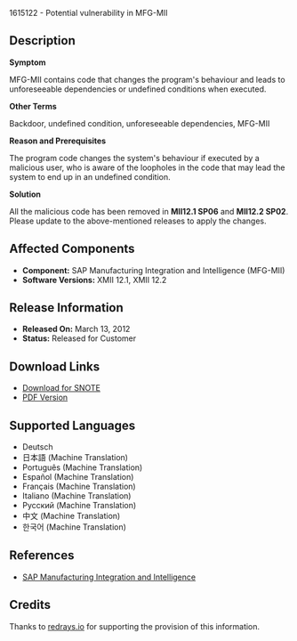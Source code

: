 1615122 - Potential vulnerability in MFG-MII

## Description

**Symptom**

MFG-MII contains code that changes the program's behaviour and leads to unforeseeable dependencies or undefined conditions when executed.

**Other Terms**

Backdoor, undefined condition, unforeseeable dependencies, MFG-MII

**Reason and Prerequisites**

The program code changes the system's behaviour if executed by a malicious user, who is aware of the loopholes in the code that may lead the system to end up in an undefined condition.

**Solution**

All the malicious code has been removed in **MII12.1 SP06** and **MII12.2 SP02**. Please update to the above-mentioned releases to apply the changes.

## Affected Components

- **Component:** SAP Manufacturing Integration and Intelligence (MFG-MII)
- **Software Versions:** XMII 12.1, XMII 12.2

## Release Information

- **Released On:** March 13, 2012
- **Status:** Released for Customer

## Download Links

- [Download for SNOTE](https://notesdownloads.sap.com/note/0040000017282692017)
- [PDF Version](https://userapps.support.sap.com/sap/support/sfm/notes/print/0001615122?language=en-US&token=085C3B8B55AA2F01A3C6BD205D86682D)

## Supported Languages

- Deutsch
- 日本語 (Machine Translation)
- Português (Machine Translation)
- Español (Machine Translation)
- Français (Machine Translation)
- Italiano (Machine Translation)
- Русский (Machine Translation)
- 中文 (Machine Translation)
- 한국어 (Machine Translation)

## References

- [SAP Manufacturing Integration and Intelligence](https://me.sap.com/mfg-mii)

## Credits

Thanks to [redrays.io](https://redrays.io) for supporting the provision of this information.